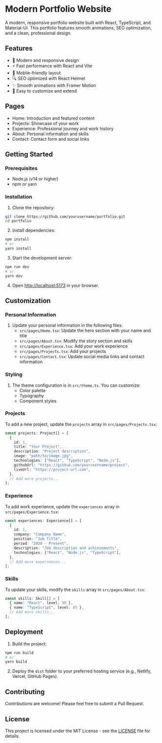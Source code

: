 # Modern Portfolio Website

A modern, responsive portfolio website built with React, TypeScript, and Material-UI. This portfolio features smooth animations, SEO optimization, and a clean, professional design.

## Features

- 🎨 Modern and responsive design
- ⚡ Fast performance with React and Vite
- 📱 Mobile-friendly layout
- 🔍 SEO optimized with React Helmet
- ✨ Smooth animations with Framer Motion
- 🎯 Easy to customize and extend

## Pages

- Home: Introduction and featured content
- Projects: Showcase of your work
- Experience: Professional journey and work history
- About: Personal information and skills
- Contact: Contact form and social links

## Getting Started

### Prerequisites

- Node.js (v14 or higher)
- npm or yarn

### Installation

1. Clone the repository:

```bash
git clone https://github.com/yourusername/portfolio.git
cd portfolio
```

2. Install dependencies:

```bash
npm install
# or
yarn install
```

3. Start the development server:

```bash
npm run dev
# or
yarn dev
```

4. Open [http://localhost:5173](http://localhost:5173) in your browser.

## Customization

### Personal Information

1. Update your personal information in the following files:
   - `src/pages/Home.tsx`: Update the hero section with your name and title
   - `src/pages/About.tsx`: Modify the story section and skills
   - `src/pages/Experience.tsx`: Add your work experience
   - `src/pages/Projects.tsx`: Add your projects
   - `src/pages/Contact.tsx`: Update social media links and contact information

### Styling

1. The theme configuration is in `src/theme.ts`. You can customize:
   - Color palette
   - Typography
   - Component styles

### Projects

To add a new project, update the `projects` array in `src/pages/Projects.tsx`:

```typescript
const projects: Project[] = [
  {
    id: 1,
    title: "Your Project",
    description: "Project description",
    image: "path/to/image.jpg",
    technologies: ["React", "TypeScript", "Node.js"],
    githubUrl: "https://github.com/yourusername/project",
    liveUrl: "https://project-url.com",
  },
  // Add more projects...
];
```

### Experience

To add work experience, update the `experiences` array in `src/pages/Experience.tsx`:

```typescript
const experiences: Experience[] = [
  {
    id: 1,
    company: "Company Name",
    position: "Job Title",
    period: "2020 - Present",
    description: "Job description and achievements",
    technologies: ["React", "Node.js", "TypeScript"],
  },
  // Add more experiences...
];
```

### Skills

To update your skills, modify the `skills` array in `src/pages/About.tsx`:

```typescript
const skills: Skill[] = [
  { name: "React", level: 90 },
  { name: "TypeScript", level: 85 },
  // Add more skills...
];
```

## Deployment

1. Build the project:

```bash
npm run build
# or
yarn build
```

2. Deploy the `dist` folder to your preferred hosting service (e.g., Netlify, Vercel, GitHub Pages).

## Contributing

Contributions are welcome! Please feel free to submit a Pull Request.

## License

This project is licensed under the MIT License - see the [LICENSE](LICENSE) file for details.
